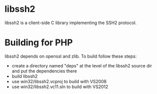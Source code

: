 # libssh2

libssh2 is a client-side C library implementing the SSH2 protocol.

# Building for PHP

libssh2 depends on openssl and zlib. To build follow these steps:

* create a directory named "deps" at the level of the libssh2 source dir and put the dependencies there
* build libssh2
 * use win32/libssh2.vcproj to build with VS2008
 * use win32/libssh2.vc11.sln to build with VS2012
